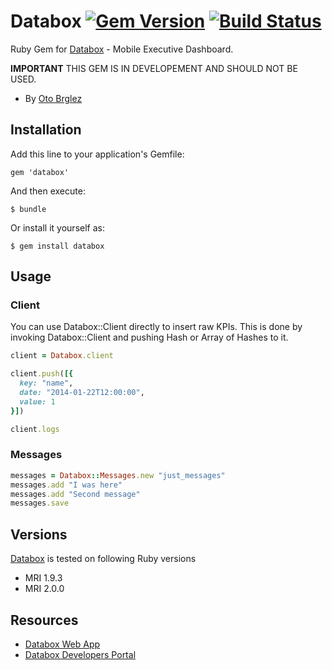 # Databox [![Gem Version][fury-badge]][fury] [![Build Status][travis-badge]][travis]

Ruby Gem for [Databox](http://databox.com/) - Mobile Executive Dashboard.

**IMPORTANT** THIS GEM IS IN DEVELOPEMENT AND SHOULD NOT BE USED.

- By [Oto Brglez](https://github.com/otobrglez)

## Installation

Add this line to your application's Gemfile:

    gem 'databox'

And then execute:

    $ bundle

Or install it yourself as:

    $ gem install databox

## Usage

### Client

You can use Databox::Client directly to insert raw KPIs. This is done by invoking Databox::Client and pushing Hash or Array of Hashes to it.

```ruby
client = Databox.client

client.push([{
  key: "name",
  date: "2014-01-22T12:00:00",
  value: 1
}])

client.logs
```

### Messages

```ruby
messages = Databox::Messages.new "just_messages"
messages.add "I was here"
messages.add "Second message"
messages.save
```


## Versions

[Databox](https://github.com/otobrglez/databox) is tested on following Ruby versions

- MRI 1.9.3
- MRI 2.0.0

## Resources

- [Databox Web App](https://app.databox.com/)
- [Databox Developers Portal](https://developers.databox.com/)


[fury-badge]: https://badge.fury.io/rb/databox.png
[fury]: http://badge.fury.io/rb/databox
[travis-badge]: https://secure.travis-ci.org/otobrglez/databox.png?branch=master
[travis]: http://travis-ci.org/otobrglez/databox
